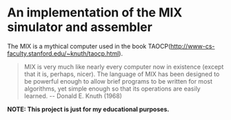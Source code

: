 # An implementation of the MIX simulator and assembler

The MIX is a mythical computer used in the book TAOCP(http://www-cs-faculty.stanford.edu/~knuth/taocp.html).

> MIX is very much like nearly every computer now in existence (except that it is, perhaps, nicer).
> The language of MIX has been designed to be powerful enough to allow brief programs to be written for most algorithms, yet simple enough so that its operations are easily learned.
> -- Donald E. Knuth (1968)

**NOTE: This project is just for my educational purposes.**

